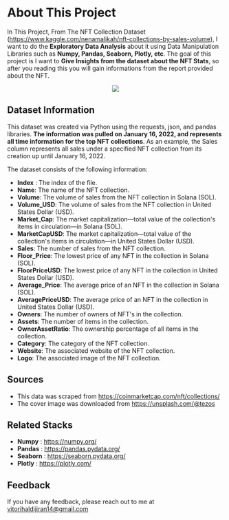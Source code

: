 # About This Project

In This Project, From The NFT Collection Dataset (https://www.kaggle.com/nenamalikah/nft-collections-by-sales-volume),
I want to do the **Exploratory Data Analysis** about it using Data Manipulation Libraries such as **Numpy, Pandas, Seaborn, Plotly, etc**. 
The goal of this project is I want to **Give Insights from the dataset about the NFT Stats**, so after you reading this you will gain informations from the report provided about the NFT.

<p align="center">
  <img src="https://c.tenor.com/uHVmd0uBuU0AAAAC/bored-ape-yacht-club-nft.gif"/>
</p>

## Dataset Information

This dataset was created via Python using the requests, json, and pandas libraries. **The information was pulled on January 16, 2022, and represents all time information for the top NFT collections**. As an example, the Sales column represents all sales under a specified NFT collection from its creation up until January 16, 2022.

The dataset consists of the following information:

* **Index** : The index of the file.
* **Name**: The name of the NFT collection.
* **Volume**: The volume of sales from the NFT collection in Solana (SOL).
* **Volume_USD**: The volume of sales from the NFT collection in United States Dollar (USD).
* **Market_Cap**: The market capitalization—total value of the collection's items in circulation—in Solana (SOL).
* **MarketCapUSD**: The market capitalization—total value of the collection's items in circulation—in United States Dollar (USD).
* **Sales**: The number of sales from the NFT collection.
* **Floor_Price**: The lowest price of any NFT in the collection in Solana (SOL).
* **FloorPriceUSD**: The lowest price of any NFT in the collection in United States Dollar (USD).
* **Average_Price**: The average price of an NFT in the collection in Solana (SOL).
* **AveragePriceUSD**: The average price of an NFT in the collection in United States Dollar (USD).
* **Owners**: The number of owners of NFT's in the collection.
* **Assets**: The number of items in the collection.
* **OwnerAssetRatio**: The ownership percentage of all items in the collection.
* **Category**: The category of the NFT collection.
* **Website**: The associated website of the NFT collection.
* **Logo**: The associated image of the NFT collection.

## Sources

* This data was scraped from https://coinmarketcap.com/nft/collections/
* The cover image was downloaded from https://unsplash.com/@tezos

## Related Stacks

* **Numpy** : https://numpy.org/
* **Pandas** : https://pandas.pydata.org/
* **Seaborn** : https://seaborn.pydata.org/
* **Plotly** : https://plotly.com/

## Feedback

If you have any feedback, please reach out to me at vitorihaldijiran14@gmail.com

